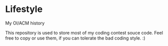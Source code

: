 Lifestyle
=========

My OI/ACM history

This repository is used to store most of my coding contest souce code. 
Feel free to copy or use them, if you can tolerate the bad coding style. :) 
